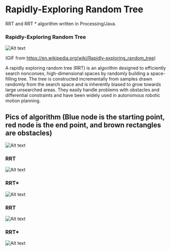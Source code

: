 # Rapidly-Exploring Random Tree 

RRT and RRT * algorithm written in Processing/Java.

### Rapidly-Exploring Random Tree
![Alt text](https://cloud.githubusercontent.com/assets/10769110/26603698/adf2a14e-453c-11e7-9ef0-b2473d852a43.gif)

(GIF from https://en.wikipedia.org/wiki/Rapidly-exploring_random_tree)

A rapidly exploring random tree (RRT) is an algorithm designed to efficiently search nonconvex, high-dimensional spaces by randomly building a space-filling tree. The tree is constructed incrementally from samples drawn randomly from the search space and is inherently biased to grow towards large unsearched areas. They easily handle problems with obstacles and differential constraints and have been widely used in autonomous robotic motion planning.

## Pics of algorithm (Blue node is the starting point, red node is the end point, and brown rectangles are obstacles)

![Alt text](https://cloud.githubusercontent.com/assets/10769110/26661156/e9187ccc-4630-11e7-842a-cb7d89b4c714.png)

### RRT 
![Alt text](https://cloud.githubusercontent.com/assets/10769110/26661155/e5f1d796-4630-11e7-84a4-622ab1e22fe2.png)

### RRT*
![Alt text](https://cloud.githubusercontent.com/assets/10769110/26661152/dc4f8364-4630-11e7-911b-47f5cac5a2b3.png)

### RRT
![Alt text](https://cloud.githubusercontent.com/assets/10769110/26661162/f0781392-4630-11e7-83fb-48ccc36cfcb7.png)

### RRT*
![Alt text](https://cloud.githubusercontent.com/assets/10769110/26661164/f4189d50-4630-11e7-81a1-44df72479aa7.png)
